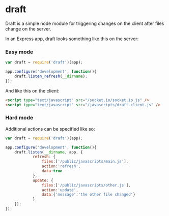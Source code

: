 draft
=====

Draft is a simple node module for triggering changes on the client after files change on the server.

In an Express app, draft looks something like this on the server:

### Easy mode ###

```js
var draft = require('draft')(app);

app.configure('development', function(){
	draft.listen_refresh(__dirname);
});
```

And like this on the client:

```html
<script type="text/javascript" src="/socket.io/socket.io.js" />
<script type="text/javascript" src="/javascripts/draft-client.js" />
```

### Hard mode ###

Additional actions can be specified like so:

```js
var draft = require('draft')(app);

app.configure('development', function(){
	draft.listen(__dirname, app, {
			refresh: {
				files:['/public/javascripts/main.js'], 
				action:'refresh', 
				data:true
			},
			update: {
				files:['/public/javascripts/other.js'], 
				action:'update', 
				data:{'message':'the other file changed'}
			}
	});
});
```
